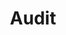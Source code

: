 ---
title: Audit
longTitle: 'Audit'
tags:
- gccommon
french:
- "[[Verification]]"
narrowerTerm:
- "[[Financial audit]]"
---